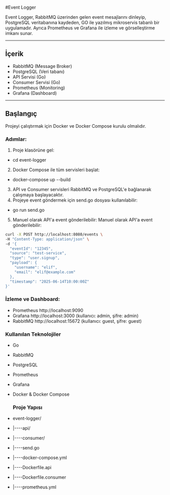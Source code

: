 #Event Logger

Event Logger, RabbitMQ üzerinden gelen event mesajlarını dinleyip, PostgreSQL veritabanına kaydeden, GO ile yazılmış mikroservis tabanlı bir uygulamadır. Ayrıca Prometheus ve Grafana ile izleme ve görselleştirme imkanı sunar.

---

## İçerik

- RabbitMQ (Message Broker)
- PostgreSQL (Veri tabanı)
- API Servisi (Go)
- Consumer Servisi (Go)
- Prometheus (Monitoring)
- Grafana (Dashboard)

---

## Başlangıç

Projeyi çalıştırmak için Docker ve Docker Compose kurulu olmalıdır.


### Adımlar:

1. Proje klasörüne gel:
-  cd event-logger
2. Docker Compose ile tüm servisleri başlat:
-  docker-compose up --build
3. API ve Consumer servisleri RabbitMQ ve PostgreSQL'e bağlanarak çalışmaya başlayacaktır.
4. Projeye event göndermek için send.go dosyası kullanılabilir:
- go run send.go
5. Manuel olarak API'a event gönderilebilir:
Manuel olarak API'a event gönderilebilir:

```bash
curl -X POST http://localhost:8080/events \
-H "Content-Type: application/json" \
-d '{
  "eventId": "12345",
  "source": "test-service",
  "type": "user.signup",
  "payload": {
    "username": "elif",
    "email": "elif@example.com"
  },
  "timestamp": "2025-06-14T10:00:00Z"
}'
````
### İzleme ve Dashboard:

- Prometheus http://localhost:9090
- Grafana http://localhost:3000 (kullanıcı: admin, şifre: admin)
- RabbitMQ http://localhost:15672 (kullanıcı: guest, şifre: guest)

### Kullanılan Teknolojiler

- Go
- RabbitMQ
- PostgreSQL
- Prometheus
- Grafana
- Docker & Docker Compose

  ### Proje Yapısı

- event-logger/
- |----api/
- |----consumer/
- |----send.go
- |----docker-compose.yml
- |----Dockerfile.api
- |----Dockerfile.consumer
- |----prometheus.yml
